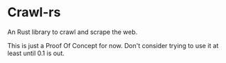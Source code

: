 # Crawl-rs 
An Rust library to crawl and scrape the web.

This is just a Proof Of Concept for now. Don't consider trying to use it at least until 0.1 is out.
